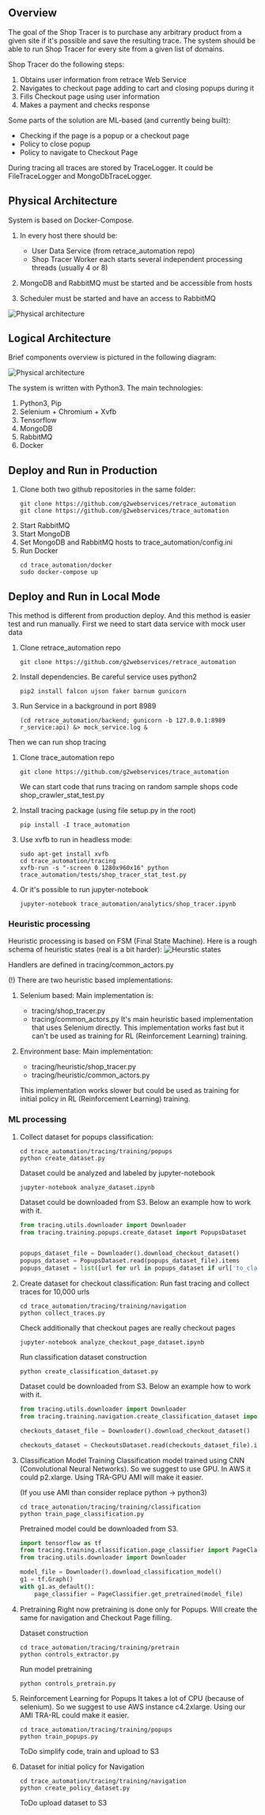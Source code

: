 


## Overview

The goal of the Shop Tracer is to purchase any arbitrary product from a given site if it's possible and save the resulting trace.
The system should be able to run Shop Tracer for every site from a given list of domains.

Shop Tracer do the following steps:
1. Obtains user information from retrace Web Service
2. Navigates to checkout page
  adding to cart and closing popups during it
3. Fills Checkout page using user information
4. Makes a payment and checks response


Some parts of the solution are ML-based (and currently being built):
- Checking if the page is a popup or a checkout page
- Policy to close popup
- Policy to navigate to Checkout Page


During tracing all traces are stored by TraceLogger. It could be FileTraceLogger and MongoDbTraceLogger.

## Physical Architecture
System is based on Docker-Compose.
1. In every host there should be:
    - User Data Service (from retrace_automation repo)
    - Shop Tracer Worker each starts several independent processing threads (usually 4 or 8)

2. MongoDB and RabbitMQ must be started and be accessible from hosts 

3. Scheduler must be started and have an access to RabbitMQ


![Physical architecture](docs/images/docker_architecture.png)


## Logical Architecture
Brief components overview is pictured in the following diagram:

![Physical architecture](docs/images/code_overview.png)

The system is written with Python3.
The main technologies:
1. Python3, Pip
2. Selenium + Chromium + Xvfb
3. Tensorflow
4. MongoDB
5. RabbitMQ
6. Docker

## Deploy and Run in Production
1. Clone both two github repositories in the same folder:
    ```shell
    git clone https://github.com/g2webservices/retrace_automation
    git clone https://github.com/g2webservices/trace_automation
    ```
2. Start RabbitMQ
3. Start MongoDB
4. Set MongoDB and RabbitMQ hosts to trace_automation/config.ini
5. Run Docker
    ```shell
    cd trace_automation/docker
    sudo docker-compose up
    ```

## Deploy and Run in Local Mode

This method is different from production deploy. And this method is easier test and run manually.
First we need to start data service with mock user data

1. Clone retrace_automation repo
    ```shell
    git clone https://github.com/g2webservices/retrace_automation
    ```
    
2. Install dependencies.
    Be careful service uses python2
    ```shell
    pip2 install falcon ujson faker barnum gunicorn
    ```

3. Run Service in a background in port 8989
    ```shell
    (cd retrace_automation/backend; gunicorn -b 127.0.0.1:8989 r_service:api) &> mock_service.log &
    ```

Then we can run shop tracing

1. Clone trace_automation repo
    ```shell
    git clone https://github.com/g2webservices/trace_automation
    ```

    We can start code that runs tracing on random sample shops code shop_crawler_stat_test.py

2. Install tracing package (using file setup.py in the root)
    ```shell
    pip install -I trace_automation
    ```

3. Use xvfb to run in headless mode:
    ```shell
    sudo apt-get install xvfb
    cd trace_automation/tracing
    xvfb-run -s "-screen 0 1280x960x16" python trace_automation/tests/shop_tracer_stat_test.py
    ```

4. Or it's possible to run jupyter-notebook 
    ```shell
    jupyter-notebook trace_automation/analytics/shop_tracer.ipynb
    ```

### Heuristic processing
Heuristic processing is based on FSM (Final State Machine).
Here is a rough schema of heuristic states (real is a bit harder):
![Heurstic states](docs/images/heuristic_states.png)

Handlers are defined in tracing/common_actors.py
 
(!) There are two heuristic based implementations:
1. Selenium based:
    Main implementation is:
    - tracing/shop_tracer.py
    - tracing/common_actors.py
    It's main heuristic based implementation that uses Selenium directly.
    This implementation works fast but it can't be used as training for RL (Reinforcement Learning) training.
2. Environment base:
    Main implementation:
    - tracing/heuristic/shop_tracer.py
    - tracing/heuristic/common_actors.py
    
    This implementation works slower but could be used as training for initial policy in RL (Reinforcement Learning) training.
 
### ML processing

1. Collect dataset for popups classification:
    ```shell
    cd trace_automation/tracing/training/popups
    python create_dataset.py
    ```
    Dataset could be analyzed and labeled by jupyter-notebook
    
    ```shell
    jupyter-notebook analyze_dataset.ipynb
    ```
    
    Dataset could be downloaded from S3.
    Below an example how to work with it.
    ```python
    from tracing.utils.downloader import Downloader
    from tracing.training.popups.create_dataset import PopupsDataset

    
    popups_dataset_file = Downloader().download_checkout_dataset()
    popups_dataset = PopupsDataset.read(popups_dataset_file).items
    popups_dataset = list([url for url in popups_dataset if url['to_classify'] == True])
    ```

2. Create dataset for checkout classification:
    Run fast tracing and collect traces for 10,000 urls
    ```shell
    cd trace_automation/tracing/training/navigation
    python collect_traces.py
    ```
    
    Check additionally that checkout pages are really checkout pages
    ```shell
    jupyter-notebook analyze_checkout_page_dataset.ipynb
    ```
     
    Run classification dataset construction
    ```shell
    python create_classification_dataset.py
    ```
    
    Dataset could be downloaded from S3.
    Below an example how to work with it.
    ```python
    from tracing.utils.downloader import Downloader
    from tracing.training.navigation.create_classification_dataset import CheckoutsDataset
    
    checkouts_dataset_file = Downloader().download_checkout_dataset()

    checkouts_dataset = CheckoutsDataset.read(checkouts_dataset_file).items
    ```

3. Classification Model Training
   Classification model trained using CNN (Convolutional Neural Networks).
   So we suggest to use GPU. 
   In AWS it could p2.xlarge. Using TRA-GPU AMI will make it easier.
   
   (If you use AMI than consider replace python -> python3)  
   ```shell
   cd trace_autonation/tracing/training/classification
   python train_page_classification.py
   ```
   
   Pretrained model could be downloaded from S3.
   ```python
   import tensorflow as tf
   from tracing.training.classification.page_classifier import PageClassifier
   from tracing.utils.downloader import Downloader

   model_file = Downloader().download_classification_model()   
   g1 = tf.Graph()
   with g1.as_default():
       page_classifier = PageClassifier.get_pretrained(model_file)
   
   ``` 

4. Pretraining
   Right now pretraining is done only for Popups.
   Will create the same for navigation and Checkout Page filling.
   
   Dataset construction
   ```shell
   cd trace_automation/tracing/training/pretrain
   python controls_extractor.py
   ```
   
   Run model pretraining
   ```shell
   python controls_pretrain.py
   ```

5. Reinforcement Learning for Popups
   It takes a lot of CPU (because of selenium).
   So we suggest to use AWS instance c4.2xlarge.
   Using our AMI TRA-RL could make it easier.     
   ```shell
   cd trace_automation/tracing/training/popups
   python train_popups.py
   ```
   
   ToDo simplify code, train and upload to S3

6. Dataset for initial policy for Navigation
    
    ```shell
    cd trace_automation/tracing/training/navigation
    python create_policy_dataset.py 
    ```
    
    ToDo upload dataset to S3
    
